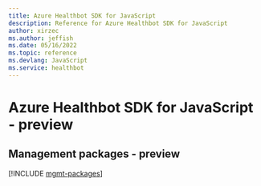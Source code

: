 ```yaml
---
title: Azure Healthbot SDK for JavaScript
description: Reference for Azure Healthbot SDK for JavaScript
author: xirzec
ms.author: jeffish
ms.date: 05/16/2022
ms.topic: reference
ms.devlang: JavaScript
ms.service: healthbot
---
```

# Azure Healthbot SDK for JavaScript - preview
## Management packages - preview
[!INCLUDE [mgmt-packages](healthbot-mgmt-index.md)]

